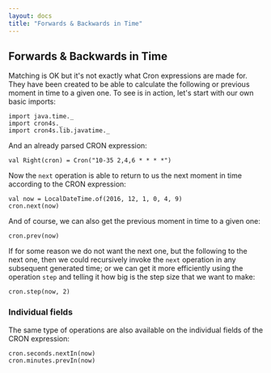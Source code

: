 ```yaml
---
layout: docs
title: "Forwards & Backwards in Time"
---
```


## Forwards & Backwards in Time

Matching is OK but it's not exactly what Cron expressions are made for. They have
been created to be able to calculate the following or previous moment in time to
a given one. To see is in action, let's start with our own basic imports:

```tut:silent
import java.time._
import cron4s._
import cron4s.lib.javatime._
```

And an already parsed CRON expression:

```tut
val Right(cron) = Cron("10-35 2,4,6 * * * *")
```

Now the `next` operation is able to return to us the next moment in time according
to the CRON expression:

```tut
val now = LocalDateTime.of(2016, 12, 1, 0, 4, 9)
cron.next(now)
```

And of course, we can also get the previous moment in time to a given one:

```tut
cron.prev(now)
```

If for some reason we do not want the next one, but the following to the next one,
then we could recursively invoke the `next` operation in any subsequent generated
time; or we can get it more efficiently using the operation `step` and telling it
how big is the step size that we want to make:

```tut
cron.step(now, 2)
```

### Individual fields

The same type of operations are also available on the individual fields of the CRON
expression:

```tut
cron.seconds.nextIn(now)
cron.minutes.prevIn(now)
```